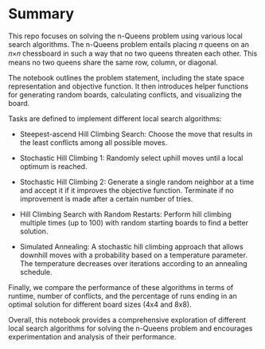 # Summary

This repo focuses on solving the n-Queens problem using various local search algorithms. The n-Queens problem entails placing 𝑛 queens on an 𝑛×𝑛 chessboard in such a way that no two queens threaten each other. This means no two queens share the same row, column, or diagonal.

The notebook outlines the problem statement, including the state space representation and objective function. It then introduces helper functions for generating random boards, calculating conflicts, and visualizing the board.

Tasks are defined to implement different local search algorithms:

- Steepest-ascend Hill Climbing Search: Choose the move that results in the least conflicts among all possible moves.

- Stochastic Hill Climbing 1: Randomly select uphill moves until a local optimum is reached.

- Stochastic Hill Climbing 2: Generate a single random neighbor at a time and accept it if it improves the objective function. Terminate if no improvement is made after a certain number of tries.

- Hill Climbing Search with Random Restarts: Perform hill climbing multiple times (up to 100) with random starting boards to find a better solution.

- Simulated Annealing: A stochastic hill climbing approach that allows downhill moves with a probability based on a temperature parameter. The temperature decreases over iterations according to an annealing schedule.

Finally, we compare the performance of these algorithms in terms of runtime, number of conflicts, and the percentage of runs ending in an optimal solution for different board sizes (4x4 and 8x8).


Overall, this notebook provides a comprehensive exploration of different local search algorithms for solving the n-Queens problem and encourages experimentation and analysis of their performance.






